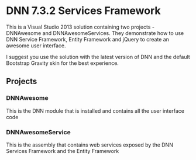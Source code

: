 DNN 7.3.2 Services Framework
===
This is a Visual Studio 2013 solution containing two projects - DNNAwesome and DNNAwesomeServices. They demonstrate how to use DNN Service Framework, Entity Framework and jQuery to create an awesome user interface. 

I suggest you use the solution with the latest version of DNN and the default Bootstrap Gravity skin for the best experience.

<h2>Projects</h2>
<h3>DNNAwesome</h3>
This is the DNN module that is installed and contains all the user interface code
<h3>DNNAwesomeService</h3>
This is the assembly that contains web services exposed by the DNN Services Framework and the Entity Framework

